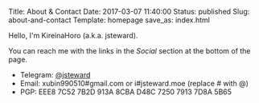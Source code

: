 Title: About & Contact
Date: 2017-03-07 11:40:00
Status: published
Slug: about-and-contact
Template: homepage
save_as: index.html

Hello, I'm KireinaHoro (a.k.a. jsteward).

You can reach me with the links in the *Social* section at the bottom of the page.

 - Telegram: [@jsteward](https://t.me/jsteward)
 - Email: xubin990510#gmail.com or i#jsteward.moe (replace # with @)
 - PGP: EEE8 7C52 7B2D 913A 8CBA  D48C 7250 7913 7D8A 5B65
